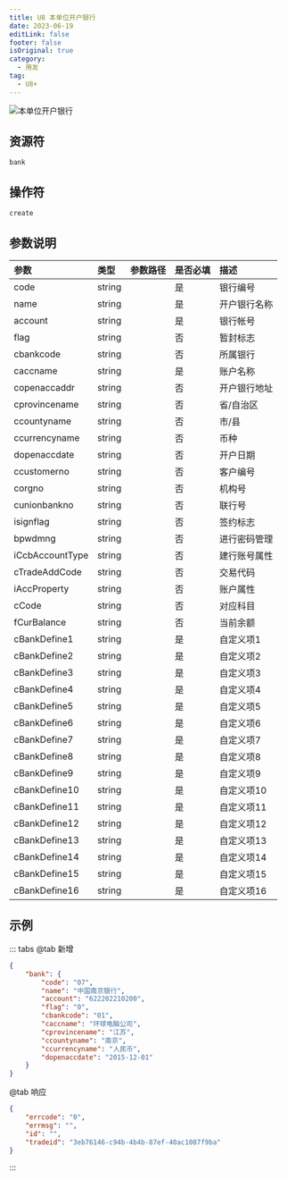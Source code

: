 ```yaml
---
title: U8 本单位开户银行
date: 2023-06-19
editLink: false
footer: false
isOriginal: true
category:
  - 用友
tag:
  - U8+
---
```


![本单位开户银行](https://nas.ilyl.life:8092/yonyou/u8/as/bank.gif)

## 资源符

`bank`
  
## 操作符

`create`

## 参数说明

|参数|类型|参数路径|是否必填|描述|
|:-|:-|:-|:-|:-|
|code|string||是|银行编号|
|name|string||是|开户银行名称|
|account|string||是|银行帐号|
|flag|string||否|暂封标志|
|cbankcode|string||否|所属银行|
|caccname|string||是|账户名称|
|copenaccaddr|string||否|开户银行地址|
|cprovincename|string||否|省/自治区|
|ccountyname|string||否|市/县|
|ccurrencyname|string||否|币种|
|dopenaccdate|string||否|开户日期|
|ccustomerno|string||否|客户编号|
|corgno|string||否|机构号|
|cunionbankno|string||否|联行号|
|isignflag|string||否|签约标志|
|bpwdmng|string||否|进行密码管理|
|iCcbAccountType|string||否|建行账号属性|
|cTradeAddCode|string||否|交易代码|
|iAccProperty|string||否|账户属性|
|cCode|string||否|对应科目|
|fCurBalance|string||否|当前余额|
|cBankDefine1|string||是|自定义项1|
|cBankDefine2|string||是|自定义项2|
|cBankDefine3|string||是|自定义项3|
|cBankDefine4|string||是|自定义项4|
|cBankDefine5|string||是|自定义项5|
|cBankDefine6|string||是|自定义项6|
|cBankDefine7|string||是|自定义项7|
|cBankDefine8|string||是|自定义项8|
|cBankDefine9|string||是|自定义项9|
|cBankDefine10|string||是|自定义项10|
|cBankDefine11|string||是|自定义项11|
|cBankDefine12|string||是|自定义项12|
|cBankDefine13|string||是|自定义项13|
|cBankDefine14|string||是|自定义项14|
|cBankDefine15|string||是|自定义项15|
|cBankDefine16|string||是|自定义项16|

## 示例

::: tabs
@tab 新增

```json
{
    "bank": {
        "code": "07",
        "name": "中国南京银行",
        "account": "622202210200",
        "flag": "0",
        "cbankcode": "01",
        "caccname": "环球电脑公司",
        "cprovincename": "江苏",
        "ccountyname": "南京",
        "ccurrencyname": "人民币",
        "dopenaccdate": "2015-12-01"
    }
}
```

@tab 响应

```json
{
    "errcode": "0",
    "errmsg": "",
    "id": "",
    "tradeid": "3eb76146-c94b-4b4b-87ef-40ac1087f9ba"
}
```

:::
